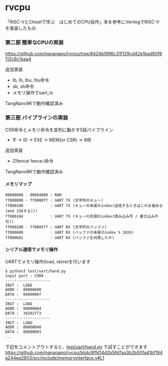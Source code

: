 # rvcpu

「RISC-VとChiselで学ぶ　はじめてのCPU自作」本を参考にVerilogでRISC-Vを実装したもの  

### 第二部 簡単なCPUの実装
https://github.com/nananapo/rvcpu/tree/8424b1996c31f129cd42e1bad60f8112c8c1eaa4  

追加実装
* lb, lh, lbu, lhu命令
* sb, sh命令
* メモリ操作でuart_tx

TangNano9Kで動作確認済み

### 第三部 パイプラインの実装

CSR命令とメモリ命令を並列に動かす5段パイプライン  
* IF -> ID -> EXE -> MEM(or CSR) -> WB

追加実装
* Zifencei fence.i命令

TangNano9Kで動作確認済み

#### メモリマップ
```
00000000 - 00004000 : RAM
ff000000 - ff0000ff : UART TX (文字列のキュー)
ff000100            : UART TX (キューの末尾のindex(送信するときはこれを進める(mod 256する)))
ff000104            : UART TX (キューの先頭のindex(読み込み可 / 書き込み不可))
ff000200 - ff0005ff : UART RX (文字列のバッファ)
ff000600            : UART RX (バッファの末尾のindex % 1024)
ff000601            : UART RX (バッファを何周したか)
```

#### シリアル通信でメモリ操作

UARTでメモリ操作(load, store)を行います  

```sh
$ python3 test/uart/hand.py
input port : COM4
--------------------
INST :  LOAD
ADDR :  00000000
DATA :  0480006f
-------------------- 
INST :  LOAD
ADDR :  00000004     
DATA :  34202f73
--------------------  
INST :  LOAD
ADDR :  00000048      
DATA :  00000093
...
```

下記をコメントアウトすると、[test/uart/hand.py](https://github.com/nananapo/rvcpu/blob/main/test/uart/hand.py) で試すことができます
https://github.com/nananapo/rvcpu/blob/8ffd14d2b5fd7aa3b2b501a41bf194a244ea2803/src/include/memoryinterface.v#L1
